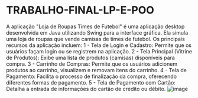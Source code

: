 # TRABALHO-FINAL-LP-E-POO
A aplicação "Loja de Roupas Times de Futebol" é uma aplicação desktop desenvolvida em Java utilizando Swing para a interface gráfica. Ela simula uma loja de roupas que vende camisas de times de futebol. Os principais recursos da aplicação incluem:
1 - Tela de Login e Cadastro: Permite que os usuários façam login ou se registrem na aplicação.
2 - Tela Principal (Vitrine de Produtos): Exibe uma lista de produtos (camisas) disponíveis para compra.
3 - Carrinho de Compras: Permite que os usuários adicionem produtos ao carrinho, visualizem e removam itens do carrinho.
4 - Tela de Pagamento: Facilita o processo de finalização da compra, oferecendo diferentes formas de pagamento.
5 - Tela de Pagamento com Cartão: Detalha a entrada de informações do cartão de crédito ou débito.
![image](https://github.com/erikaug/TRABALHO-FINAL-LP-E-POO/assets/71230803/b8437750-934f-4b12-8b3f-8f14ecef1e1c)
